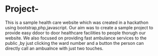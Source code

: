 # Project-
This is a sample health care website which was created in a hackathon using bootstrap,php,javascript. Our aim was to create a sample project to provide easy ddoor to door healthcare facilities to people thorugh our website. We also focused on providing fast ambulance services to the public ,by just clicking the ward number and a button the person can directly call an ambualnce with just two touches.
